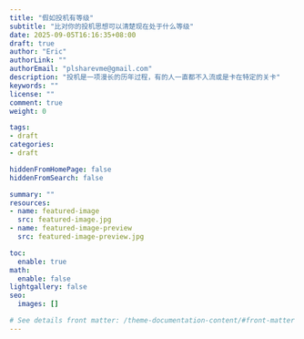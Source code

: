 ```yaml
---
title: "假如投机有等级"
subtitle: "比对你的投机思想可以清楚现在处于什么等级"
date: 2025-09-05T16:16:35+08:00
draft: true
author: "Eric"
authorLink: ""
authorEmail: "plsharevme@gmail.com"
description: "投机是一项漫长的历年过程，有的人一直都不入流或是卡在特定的关卡"
keywords: ""
license: ""
comment: true
weight: 0

tags:
- draft
categories:
- draft

hiddenFromHomePage: false
hiddenFromSearch: false

summary: ""
resources:
- name: featured-image
  src: featured-image.jpg
- name: featured-image-preview
  src: featured-image-preview.jpg

toc:
  enable: true
math:
  enable: false
lightgallery: false
seo:
  images: []

# See details front matter: /theme-documentation-content/#front-matter
---
```


<!--more-->
